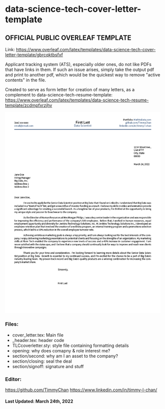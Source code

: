 # data-science-tech-cover-letter-template
## OFFICIAL PUBLIC OVERLEAF TEMPLATE
Link: https://www.overleaf.com/latex/templates/data-science-tech-cover-letter-template/gbrcqktbsfxf

Applicant tracking system (ATS), especially older ones, do not like PDFs that have links in them. If such an issue arises, simply take the output pdf and print to another pdf, which would be the quickest way to remove "active contents" in the file.

Created to serve as form letter for creation of many letters, as a complement to data-science-tech-resume-template:
https://www.overleaf.com/latex/templates/data-science-tech-resume-template/zcdmpfxrzjhv

![cover](https://github.com/TimmyChan/data-science-tech-cover-letter-template/blob/main/data_science_tech_cover_letter_template1024_1.png?raw=true)

### Files:
- cover_letter.tex: Main file
- _header.tex: header code
- TLCcoverletter.sty: style file containing formatting details
- opening: why does comapny & role interest me?
- section/second: why am I an asset to the company?
- section/closing: seal the deal
- section/signoff: signature and stuff

### Editor:
https://github.com/TimmyChan 
https://www.linkedin.com/in/timmy-l-chan/
               
#### Last Updated: March 24th, 2022


